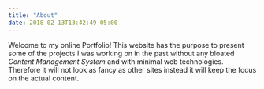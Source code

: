 ```yaml
---
title: "About"
date: 2018-02-13T13:42:49-05:00
---
```


Welcome to my online Portfolio! This website has the purpose to present some of the projects I was working on in the past without any bloated *Content Management System* and with minimal web technologies.
Therefore it will not look as fancy as other sites instead it will keep the focus on the actual content.

